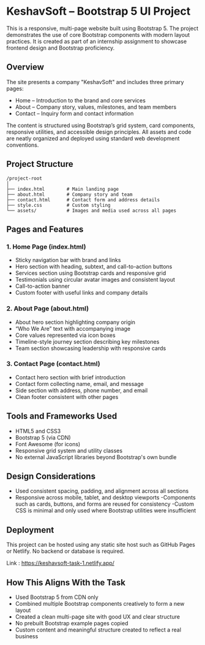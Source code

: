 # KeshavSoft – Bootstrap 5 UI Project
This is a responsive, multi-page website built using Bootstrap 5. The project demonstrates the use of core Bootstrap components with modern layout practices. It is created as part of an internship assignment to showcase frontend design and Bootstrap proficiency.

## Overview
The site presents a company "KeshavSoft" and includes three primary pages:

- Home – Introduction to the brand and core services
- About – Company story, values, milestones, and team members
- Contact – Inquiry form and contact information

The content is structured using Bootstrap’s grid system, card components, responsive utilities, and accessible design principles. All assets and code are neatly organized and deployed using standard web development conventions.

## Project Structure

```
/project-root
│
├── index.html        # Main landing page
├── about.html        # Company story and team
├── contact.html      # Contact form and address details
├── style.css         # Custom styling
└── assets/           # Images and media used across all pages
```
## Pages and Features
### 1. Home Page (index.html)
- Sticky navigation bar with brand and links
- Hero section with heading, subtext, and call-to-action buttons
- Services section using Bootstrap cards and responsive grid
- Testimonials using circular avatar images and consistent layout
- Call-to-action banner
- Custom footer with useful links and company details

### 2. About Page (about.html)
- About hero section highlighting company origin
- “Who We Are” text with accompanying image
- Core values represented via icon boxes
- Timeline-style journey section describing key milestones
- Team section showcasing leadership with responsive cards

### 3. Contact Page (contact.html)
- Contact hero section with brief introduction
- Contact form collecting name, email, and message
- Side section with address, phone number, and email
- Clean footer consistent with other pages

## Tools and Frameworks Used
- HTML5 and CSS3
- Bootstrap 5 (via CDN)
- Font Awesome (for icons)
- Responsive grid system and utility classes
- No external JavaScript libraries beyond Bootstrap's own bundle

## Design Considerations
- Used consistent spacing, padding, and alignment across all sections
- Responsive across mobile, tablet, and desktop viewports
-Components such as cards, buttons, and forms are reused for consistency
-Custom CSS is minimal and only used where Bootstrap utilities were insufficient

## Deployment
This project can be hosted using any static site host such as GitHub Pages or Netlify. No backend or database is required.

Link : https://keshavsoft-task-1.netlify.app/
## How This Aligns With the Task
- Used Bootstrap 5 from CDN only
- Combined multiple Bootstrap components creatively to form a new layout
- Created a clean multi-page site with good UX and clear structure
- No prebuilt Bootstrap example pages copied
- Custom content and meaningful structure created to reflect a real business

